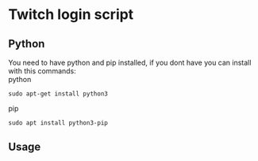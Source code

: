 # Twitch login script
## Python 
You need to have python and pip installed, if you dont have you can install with this commands:
<br>
python
```
sudo apt-get install python3
```
pip
```
sudo apt install python3-pip
```
## Usage
```python

```

